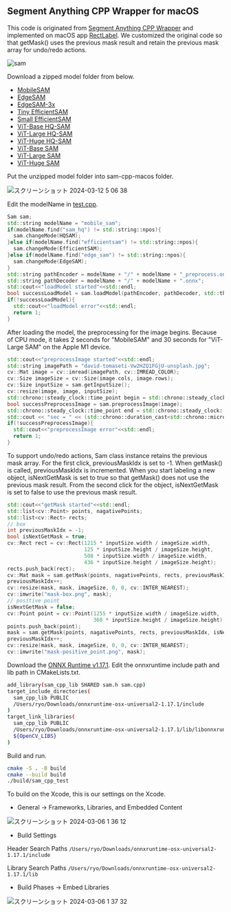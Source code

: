 ## Segment Anything CPP Wrapper for macOS

This code is originated from [Segment Anything CPP Wrapper](https://github.com/dinglufe/segment-anything-cpp-wrapper) and implemented on macOS app [RectLabel](https://rectlabel.com). We customized the original code so that getMask() uses the previous mask result and retain the previous mask array for undo/redo actions. 

![sam](https://github.com/ryouchinsa/sam-cpp-macos/assets/1954306/8d41873d-c61c-43c6-a433-51fb5cd594c1)

Download a zipped model folder from below.
- [MobileSAM](https://huggingface.co/rectlabel/segment-anything-onnx-models/resolve/main/mobile_sam.zip)
- [EdgeSAM](https://huggingface.co/rectlabel/segment-anything-onnx-models/resolve/main/edge_sam.zip)
- [EdgeSAM-3x](https://huggingface.co/rectlabel/segment-anything-onnx-models/resolve/main/edge_sam_3x.zip)
- [Tiny EfficientSAM](https://huggingface.co/rectlabel/segment-anything-onnx-models/resolve/main/efficientsam_ti.zip)
- [Small EfficientSAM](https://huggingface.co/rectlabel/segment-anything-onnx-models/resolve/main/efficientsam_s.zip)
- [ViT-Base HQ-SAM](https://huggingface.co/rectlabel/segment-anything-onnx-models/resolve/main/sam_hq_vit_b.zip)
- [ViT-Large HQ-SAM](https://huggingface.co/rectlabel/segment-anything-onnx-models/resolve/main/sam_hq_vit_l.zip)
- [ViT-Huge HQ-SAM](https://huggingface.co/rectlabel/segment-anything-onnx-models/resolve/main/sam_hq_vit_h.zip)
- [ViT-Base SAM](https://huggingface.co/rectlabel/segment-anything-onnx-models/resolve/main/sam_vit_b_01ec64.zip)
- [ViT-Large SAM](https://huggingface.co/rectlabel/segment-anything-onnx-models/resolve/main/sam_vit_l_0b3195.zip)
- [ViT-Huge SAM](https://huggingface.co/rectlabel/segment-anything-onnx-models/resolve/main/sam_vit_h_4b8939.zip)

Put the unzipped model folder into sam-cpp-macos folder.

![スクリーンショット 2024-03-12 5 06 38](https://github.com/ryouchinsa/sam-cpp-macos/assets/1954306/cee0f920-7041-4110-9319-d825e7c3f952)

Edit the modelName in [test.cpp](https://github.com/ryouchinsa/sam-cpp-macos/blob/master/test.cpp).

```cpp
Sam sam;
std::string modelName = "mobile_sam";
if(modelName.find("sam_hq") != std::string::npos){
  sam.changeMode(HQSAM);
}else if(modelName.find("efficientsam") != std::string::npos){
  sam.changeMode(EfficientSAM);
}else if(modelName.find("edge_sam") != std::string::npos){
  sam.changeMode(EdgeSAM);
}
std::string pathEncoder = modelName + "/" + modelName + "_preprocess.onnx";
std::string pathDecoder = modelName + "/" + modelName + ".onnx";
std::cout<<"loadModel started"<<std::endl;
bool successLoadModel = sam.loadModel(pathEncoder, pathDecoder, std::thread::hardware_concurrency());
if(!successLoadModel){
  std::cout<<"loadModel error"<<std::endl;
  return 1;
}
```

After loading the model, the preprocessing for the image begins. Because of CPU mode, it takes 2 seconds for "MobileSAM" and 30 seconds for "ViT-Large SAM" on the Apple M1 device.

```cpp
std::cout<<"preprocessImage started"<<std::endl;
std::string imagePath = "david-tomaseti-Vw2HZQ1FGjU-unsplash.jpg";
cv::Mat image = cv::imread(imagePath, cv::IMREAD_COLOR);
cv::Size imageSize = cv::Size(image.cols, image.rows);
cv::Size inputSize = sam.getInputSize();
cv::resize(image, image, inputSize);
std::chrono::steady_clock::time_point begin = std::chrono::steady_clock::now();
bool successPreprocessImage = sam.preprocessImage(image);
std::chrono::steady_clock::time_point end = std::chrono::steady_clock::now();
std::cout << "sec = " << (std::chrono::duration_cast<std::chrono::microseconds>(end - begin).count()) / 1000000.0 <<std::endl;
if(!successPreprocessImage){
  std::cout<<"preprocessImage error"<<std::endl;
  return 1;
}
```

To support undo/redo actions, Sam class instance retains the previous mask array.  For the first click, previousMaskIdx is set to -1. When getMask() is called, previousMaskIdx is incremented. When you start labeling a new object, isNextGetMask is set to true so that getMask() does not use the previous mask result. From the second click for the object, isNextGetMask is set to false to use the previous mask result.

```cpp
std::cout<<"getMask started"<<std::endl;
std::list<cv::Point> points, nagativePoints;
std::list<cv::Rect> rects;
// box
int previousMaskIdx = -1;
bool isNextGetMask = true;
cv::Rect rect = cv::Rect(1215 * inputSize.width / imageSize.width,
                         125 * inputSize.height / imageSize.height,
                         508 * inputSize.width / imageSize.width,
                         436 * inputSize.height / imageSize.height);
rects.push_back(rect);
cv::Mat mask = sam.getMask(points, nagativePoints, rects, previousMaskIdx, isNextGetMask);
previousMaskIdx++;
cv::resize(mask, mask, imageSize, 0, 0, cv::INTER_NEAREST);
cv::imwrite("mask-box.png", mask);
// positive point
isNextGetMask = false;
cv::Point point = cv::Point(1255 * inputSize.width / imageSize.width,
                            360 * inputSize.height / imageSize.height);
points.push_back(point);
mask = sam.getMask(points, nagativePoints, rects, previousMaskIdx, isNextGetMask);
previousMaskIdx++;
cv::resize(mask, mask, imageSize, 0, 0, cv::INTER_NEAREST);
cv::imwrite("mask-positive_point.png", mask);
```

Download the [ONNX Runtime v1.17.1](https://github.com/microsoft/onnxruntime/releases/download/v1.17.1/onnxruntime-osx-universal2-1.17.1.tgz). Edit the onnxruntime include path and lib path in CMakeLists.txt.

```bash
add_library(sam_cpp_lib SHARED sam.h sam.cpp)
target_include_directories(
  sam_cpp_lib PUBLIC 
  /Users/ryo/Downloads/onnxruntime-osx-universal2-1.17.1/include
)
target_link_libraries(
  sam_cpp_lib PUBLIC
  /Users/ryo/Downloads/onnxruntime-osx-universal2-1.17.1/lib/libonnxruntime.dylib
  ${OpenCV_LIBS}
)
```

Build and run.

```bash
cmake -S . -B build
cmake --build build
./build/sam_cpp_test
```

To build on the Xcode, this is our settings on the Xcode.

- General -> Frameworks, Libraries, and Embedded Content

![スクリーンショット 2024-03-06 1 36 12](https://github.com/ryouchinsa/sam-cpp-macos/assets/1954306/f13b4006-ad18-4a32-92cd-179804682887)

- Build Settings

Header Search Paths
`/Users/ryo/Downloads/onnxruntime-osx-universal2-1.17.1/include`

Library Search Paths
`/Users/ryo/Downloads/onnxruntime-osx-universal2-1.17.1/lib`

- Build Phases -> Embed Libraries

![スクリーンショット 2024-03-06 1 37 32](https://github.com/ryouchinsa/sam-cpp-macos/assets/1954306/13ccda41-5d13-4e73-8b53-830ca0efa0b4)





